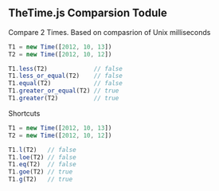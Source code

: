 ## TheTime.js Comparsion Todule

Compare 2 Times. Based on compasrion of Unix milliseconds

```javascript
T1 = new Time([2012, 10, 13])
T2 = new Time([2012, 10, 12])

T1.less(T2)             // false
T1.less_or_equal(T2)    // false
T1.equal(T2)            // false
T1.greater_or_equal(T2) // true
T1.greater(T2)          // true
```

Shortcuts

```javascript
T1 = new Time([2012, 10, 13])
T2 = new Time([2012, 10, 12])

T1.l(T2)   // false
T1.loe(T2) // false
T1.eq(T2)  // false
T1.goe(T2) // true
T1.g(T2)   // true
```
